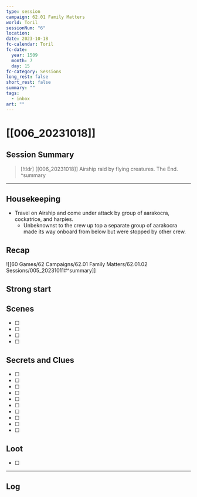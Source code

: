 ```yaml
---
type: session
campaign: 62.01 Family Matters
world: Toril
sessionNum: "6"
location: 
date: 2023-10-18
fc-calendar: Toril
fc-date:
  year: 1509
  month: 7
  day: 15
fc-category: Sessions
long_rest: false
short_rest: false
summary: ""
tags:
  - inbox
art: ""
---
```

# [[006_20231018]]

## Session Summary

> [!tldr] [[006_20231018]]
>  Airship raid by flying creatures. The End.
>  ^summary
> 

---

## Housekeeping

- Travel on Airship and come under attack by group of aarakocra, cockatrice, and harpies.
	- Unbeknownst to the crew up top a separate group of aarakocra made its way onboard from below but were stopped by other crew.

## Recap

![[60 Games/62 Campaigns/62.01 Family Matters/62.01.02 Sessions/005_20231011#^summary]]

## Strong start

> 

## Scenes

- [ ] 
- [ ] 
- [ ] 
- [ ] 

## Secrets and Clues

- [ ] 
- [ ] 
- [ ] 
- [ ] 
- [ ] 
- [ ] 
- [ ] 
- [ ] 
- [ ] 
- [ ] 

## Loot

- [ ] 

---

## Log

